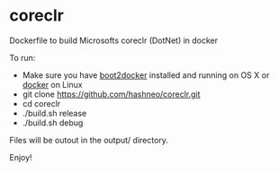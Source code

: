 # coreclr
Dockerfile to build Microsofts coreclr (DotNet) in docker

To run:
* Make sure you have [boot2docker](http://boot2docker.io) installed and running on OS X or [docker](https://docs.docker.com/installation/ubuntulinux/) on Linux
* git clone https://github.com/hashneo/coreclr.git
* cd coreclr
* ./build.sh release
* ./build.sh debug

Files will be outout in the output/ directory.

Enjoy!
